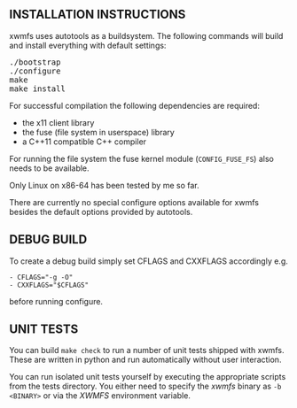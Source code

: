 INSTALLATION INSTRUCTIONS
-------------------------

xwmfs uses autotools as a buildsystem. The following commands will build and
install everything with default settings:

<pre>
./bootstrap
./configure
make
make install
</pre>

For successful compilation the following dependencies are required:

- the x11 client library
- the fuse (file system in userspace) library
- a C++11 compatible C++ compiler

For running the file system the fuse kernel module (`CONFIG_FUSE_FS`) also
needs to be available.

Only Linux on x86-64 has been tested by me so far.

There are currently no special configure options available for xwmfs besides
the default options provided by autotools.

DEBUG BUILD
-----------

To create a debug build simply set CFLAGS and CXXFLAGS accordingly e.g.

	- CFLAGS="-g -O"
	- CXXFLAGS="$CFLAGS"

before running configure.

UNIT TESTS
----------

You can build `make check` to run a number of unit tests shipped with xwmfs.
These are written in python and run automatically without user interaction.

You can run isolated unit tests yourself by executing the appropriate scripts
from the tests directory. You either need to specify the *xwmfs* binary as
`-b <BINARY>` or via the *XWMFS* environment variable.
